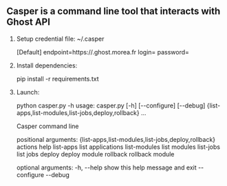 Casper is a command line tool that interacts with Ghost API
-----------------------------------------------------------
1) Setup credential file: ~/.casper

    [Default]
    endpoint=https://<client>.ghost.morea.fr
    login=<yourlogin>
    password=<yourpassword>

2) Install dependencies:

    pip install -r requirements.txt

3) Launch:

    python casper.py -h
    usage: casper.py [-h] [--configure] [--debug]
                 {list-apps,list-modules,list-jobs,deploy,rollback} ...
    
    Casper command line
    
    positional arguments:
      {list-apps,list-modules,list-jobs,deploy,rollback}
                            actions help
        list-apps           list applications
        list-modules        list modules
        list-jobs           list jobs
        deploy              deploy module
        rollback            rollback module
    
    optional arguments:
      -h, --help            show this help message and exit
      --configure
      --debug
